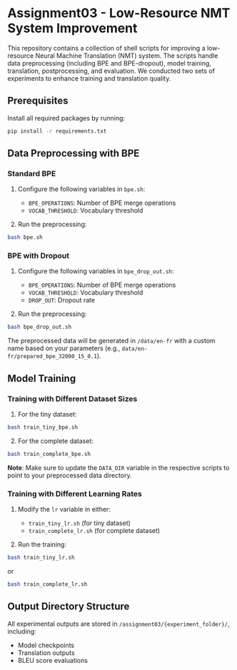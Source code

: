 # Assignment03 - Low-Resource NMT System Improvement

This repository contains a collection of shell scripts for improving a low-resource Neural Machine Translation (NMT) system. The scripts handle data preprocessing (including BPE and BPE-dropout), model training, translation, postprocessing, and evaluation. We conducted two sets of experiments to enhance training and translation quality.

## Prerequisites

Install all required packages by running:
```bash
pip install -r requirements.txt
```

## Data Preprocessing with BPE

### Standard BPE
1. Configure the following variables in `bpe.sh`:
   - `BPE_OPERATIONS`: Number of BPE merge operations
   - `VOCAB_THRESHOLD`: Vocabulary threshold

2. Run the preprocessing:
```bash
bash bpe.sh
```

### BPE with Dropout
1. Configure the following variables in `bpe_drop_out.sh`:
   - `BPE_OPERATIONS`: Number of BPE merge operations
   - `VOCAB_THRESHOLD`: Vocabulary threshold
   - `DROP_OUT`: Dropout rate

2. Run the preprocessing:
```bash
bash bpe_drop_out.sh
```

The preprocessed data will be generated in `/data/en-fr` with a custom name based on your parameters (e.g., `data/en-fr/prepared_bpe_32000_15_0.1`).

## Model Training

### Training with Different Dataset Sizes

1. For the tiny dataset:
```bash
bash train_tiny_bpe.sh
```

2. For the complete dataset:
```bash
bash train_complete_bpe.sh
```

**Note**: Make sure to update the `DATA_DIR` variable in the respective scripts to point to your preprocessed data directory.

### Training with Different Learning Rates

1. Modify the `lr` variable in either:
   - `train_tiny_lr.sh` (for tiny dataset)
   - `train_complete_lr.sh` (for complete dataset)

2. Run the training:
```bash
bash train_tiny_lr.sh
```
or
```bash
bash train_complete_lr.sh
```

## Output Directory Structure

All experimental outputs are stored in `/assignment03/{experiment_folder}/`, including:
- Model checkpoints
- Translation outputs
- BLEU score evaluations